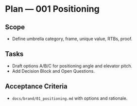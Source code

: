 # Plan — 001 Positioning

## Scope
- Define umbrella category, frame, unique value, RTBs, proof.

## Tasks
- Draft options A/B/C for positioning angle and elevator pitch.
- Add Decision Block and Open Questions.

## Acceptance Criteria
- `docs/brand/01_positioning.md` with options and rationale.
